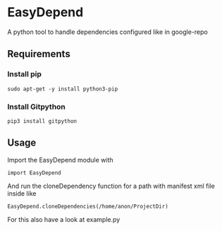 # EasyDepend
A python tool to handle dependencies configured like in google-repo

## Requirements
### Install pip 
```
sudo apt-get -y install python3-pip

```

### Install Gitpython
```
pip3 install gitpython
```

## Usage
Import the EasyDepend module with 
```
import EasyDepend
```

And run the cloneDependency function for a path with manifest xml file inside like
```
EasyDepend.cloneDependencies(/home/anon/ProjectDir)
```

For this also have a look at example.py
